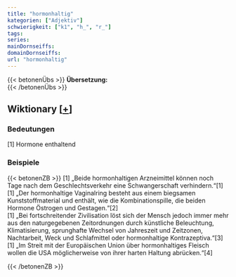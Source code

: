 ```yaml
---
title: "hormonhaltig"
kategorien: ["Adjektiv"]
schwierigkeit: ["k1", "h_", "r_"]
tags:
series:
mainDornseiffs:
domainDornseiffs:
url: "hormonhaltig"
---
```


{{< betonenÜbs >}}
**Übersetzung:**  
{{< /betonenÜbs >}}

## Wiktionary [[+](https://de.wiktionary.org/wiki/hormonhaltig)]

### Bedeutungen
[1] Hormone enthaltend  

### Beispiele
{{< betonenZB >}}
[1] „Beide hormonhaltigen Arzneimittel können noch Tage nach dem Geschlechtsverkehr eine Schwangerschaft verhindern.“[1]  
[1] „Der hormonhaltige Vaginalring besteht aus einem biegsamen Kunststoffmaterial und enthält, wie die Kombinationspille, die beiden Hormone Östrogen und Gestagen.“[2]  
[1] „Bei fortschreitender Zivilisation löst sich der Mensch jedoch immer mehr aus den naturgegebenen Zeitordnungen durch künstliche Beleuchtung, Klimatisierung, sprunghafte Wechsel von Jahreszeit und Zeitzonen, Nachtarbeit, Weck und Schlafmittel oder hormonhaltige Kontrazeptiva.“[3]  
[1] „Im Streit mit der Europäischen Union über hormonhaltiges Fleisch wollen die USA möglicherweise von ihrer harten Haltung abrücken.“[4]  

{{< /betonenZB >}}

